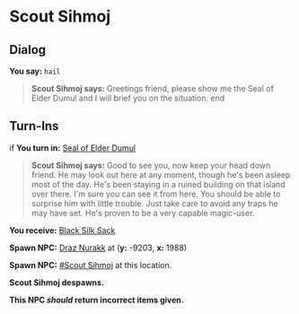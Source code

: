 # Scout Sihmoj
## Dialog

**You say:** `hail`



>**Scout Sihmoj says:** Greetings friend, please show me the Seal of Elder Dumul and I will brief you on the situation.
end

## Turn-Ins



if **You turn in:** [Seal of Elder Dumul](/item/9045)


>**Scout Sihmoj says:** Good to see you, now keep your head down friend. He may look out here at any moment, though he's been asleep most of the day. He's been staying in a ruined building on that island over there. I'm sure you can see it from here. You should be able to surprise him with little trouble. Just take care to avoid any traps he may have set. He's proven to be a very capable magic-user.


 **You receive:**  [Black Silk Sack](/item/17360) 


**Spawn NPC:**  [Draz Nurakk](/npc/96003) at (**y:** -9203, **x:** 1988)


**Spawn NPC:**  [\#Scout Sihmoj](/npc/96011) at this location.


**Scout Sihmoj despawns.**


**This NPC *should* return incorrect items given.**
